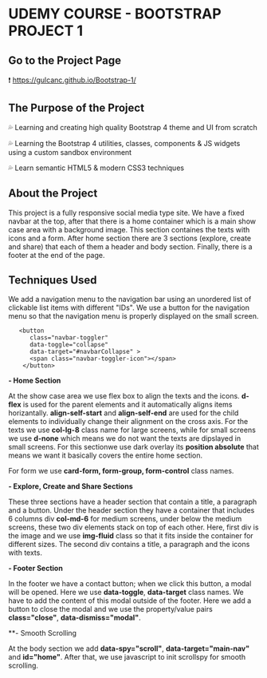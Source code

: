 
# UDEMY COURSE - BOOTSTRAP PROJECT 1

## Go to the Project Page
❗ https://gulcanc.github.io/Bootstrap-1/

## The Purpose of the Project
💦 Learning and creating high quality Bootstrap 4 theme and UI from scratch

💦 Learning the Bootstrap 4 utilities, classes, components & JS widgets using a custom sandbox environment

💦 Learn semantic HTML5 & modern CSS3 techniques

## About the Project

This project is a fully responsive social media type site. We have a fixed navbar at the top, after that there is a home container which is a main show case area with a background image. This section containes the texts with icons and a form. After home section there are 3 sections (explore, create and share) that each of them a header and body section. Finally, there is a footer at the end of the page. 

## Techniques Used 

We add a navigation menu to the navigation bar using an unordered list of clickable list items with different "IDs". We use a button for the navigation menu so that the navigation menu is properly displayed on the small screen.

       <button
          class="navbar-toggler"
          data-toggle="collapse"
          data-target="#navbarCollapse" >
          <span class="navbar-toggler-icon"></span>
        </button>

**- Home Section** 

At the show case area we use flex box to align the texts and the icons. **d-flex** is used for the parent elements and it automatically aligns items horizantally. **align-self-start** and **align-self-end** are used for the child elements to individually change their alignment on the cross axis. For the texts we use **col-lg-8** class name for large screens, while for small screens we use **d-none** which means we do not want the texts are dipslayed in small screens. For this sectionwe use dark overlay its **position absolute** that means we want it basically covers the entire home section. 

For form we use **card-form, form-group, form-control** class names. 

**- Explore, Create and Share Sections** 

These three sections have a header section that contain a title, a paragraph and a button. Under the header section they have a container that includes 6 columns div **col-md-6** for medium screens, under below the medium screens, these two div elements stack on top of each other. Here, first div is the image and we use **img-fluid** class so that it fits inside the container for different sizes.  The second div contains a title, a paragraph and the icons with texts. 

**- Footer Section**

In the footer we have a contact button; when we click this button, a modal will be opened. Here we use **data-toggle**, **data-target** class names. We have to add the content of this modal outside of the footer. Here we add a button to close the modal and we use the property/value pairs **class="close"**, **data-dismiss="modal"**.

**- Smooth Scrolling

At the body section we add **data-spy="scroll"**, **data-target="main-nav"** and **id="home"**. After that, we use javascript to init scrollspy for smooth scrolling.


